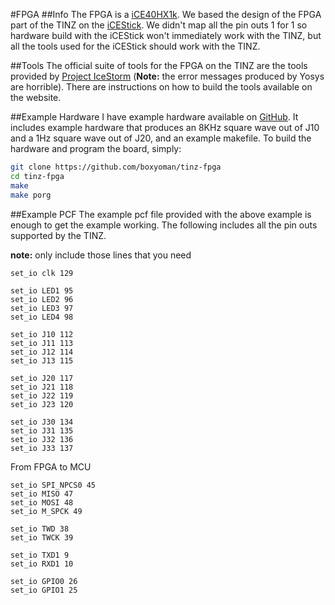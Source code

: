#FPGA
##Info
The FPGA is a [iCE40HX1k](http://goo.gl/80Y4Kj). We based the design of the FPGA 
part of the TINZ on the [iCEStick](http://www.latticesemi.com/icestick). We 
didn't map all the pin outs 1 for 1 so hardware build with the iCEStick won't 
immediately work with the TINZ, but all the tools used for the iCEStick should 
work with the TINZ.

##Tools
The official suite of tools for the FPGA on the TINZ are the tools provided by 
[Project IceStorm](http://www.clifford.at/icestorm/) (**Note:** the error 
messages produced by Yosys are horrible). There are instructions on how to build 
the tools available on the website. 

##Example Hardware
I have example hardware available on 
[GitHub](https://github.com/boxyoman/tinz-fpga). It includes example hardware 
that produces an 8KHz square wave out of J10 and a 1Hz square wave out of J20, 
and an example makefile. To build the hardware and program the board, simply:
```bash
git clone https://github.com/boxyoman/tinz-fpga
cd tinz-fpga
make
make porg
```


##Example PCF
The example pcf file provided with the above example is enough to get the 
example working. The following includes all the pin outs supported by the TINZ.

**note:** only include those lines that you need
```
set_io clk 129

set_io LED1 95
set_io LED2 96
set_io LED3 97
set_io LED4 98

set_io J10 112
set_io J11 113
set_io J12 114
set_io J13 115

set_io J20 117
set_io J21 118
set_io J22 119
set_io J23 120

set_io J30 134
set_io J31 135
set_io J32 136
set_io J33 137
```

From FPGA to MCU
```
set_io SPI_NPCS0 45
set_io MISO 47
set_io MOSI 48
set_io M_SPCK 49

set_io TWD 38
set_io TWCK 39

set_io TXD1 9
set_io RXD1 10

set_io GPIO0 26
set_io GPIO1 25
```
